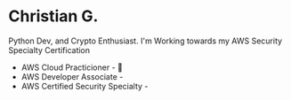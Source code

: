 # Christian G.
Python Dev, and Crypto Enthusiast. I'm Working towards my AWS Security Specialty Certification
- AWS Cloud Practicioner - :construction:
- AWS Developer Associate -
- AWS Certified Security Specialty -

<!---
ChristianGobin/ChristianGobin is a ✨ special ✨ repository because its `README.md` (this file) appears on your GitHub profile.
You can click the Preview link to take a look at your changes.
--->
